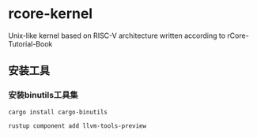 # rcore-kernel
Unix-like kernel based on RISC-V architecture written according to rCore-Tutorial-Book 


## 安装工具

### 安装binutils工具集
```
cargo install cargo-binutils

rustup component add llvm-tools-preview
```